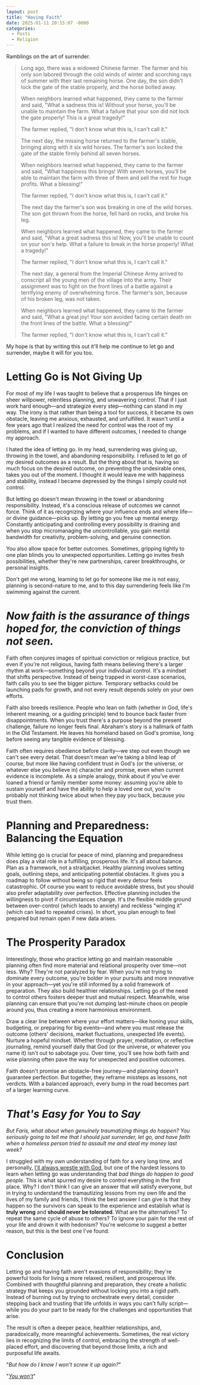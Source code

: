 ```yaml
---
layout: post
title: "Having Faith"
date: 2025-01-11 20:15:07 -0000
categories:
  - Posts
  - Religion
---
```


Ramblings on the art of surrender.

> Long ago, there was a widowed Chinese farmer. The farmer and his only son labored through the cold winds of winter and scorching rays of summer with their last remaining horse. One day, the son didn't lock the gate of the stable properly, and the horse bolted away.
>
> When neighbors learned what happened, they came to the farmer and said, "What a sadness this is! Without your horse, you'll be unable to maintain the farm. What a failure that your son did not lock the gate properly! This is a great tragedy!"
>
> The farmer replied, "I don't know what this is, I can't call it."
>
> The next day, the missing horse returned to the farmer's stable, bringing along with it six wild horses. The farmer's son locked the gate of the stable firmly behind all seven horses.
>
> When neighbors learned what happened, they came to the farmer and said, "What happiness this brings! With seven horses, you'll be able to maintain the farm with three of them and sell the rest for huge profits. What a blessing!"
>
> The farmer replied, "I don't know what this is, I can't call it."
>
> The next day the farmer's son was breaking in one of the wild horses. The son got thrown from the horse, fell hard on rocks, and broke his leg.
>
> When neighbors learned what happened, they came to the farmer and said, "What a great sadness this is! Now, you'll be unable to count on your son's help. What a failure to break in the horse properly! What a tragedy!"
>
> The farmer replied, "I don't know what this is, I can't call it."
>
> The next day, a general from the Imperial Chinese Army arrived to conscript all the young men of the village into the army. Their assignment was to fight on the front lines of a battle against a terrifying enemy of overwhelming force. The farmer's son, because of his broken leg, was not taken.
>
> When neighbors learned what happened, they came to the farmer and said, "What a great joy! Your son avoided facing certain death on the front lines of the battle. What a blessing!"
>
> The farmer replied, "I don't know what this is, I can't call it."

My hope is that by writing this out it'll help me continue to let go and surrender, maybe it will for you too.

# Letting Go is Not Giving Up

For most of my life I was taught to believe that a prosperous life hinges on sheer willpower, relentless planning, and unwavering control. That if I just work hard enough—and strategize every step—nothing can stand in my way. The irony is that rather than being a tool for success, it became its own obstacle, leaving me anxious, exhausted, and unfulfilled. It wasn't until a few years ago that I realized the need for control was the root of my problems, and if I wanted to have different outcomes, I needed to change my approach.

I hated the idea of letting go. In my head, surrendering was giving up, throwing in the towel, and abandoning responsibility. I refused to let go of my desired outcomes as a result. But the thing about that is, having so much focus on the desired outcome, on preventing the undesirable ones, takes you out of the moment. I thought it would leave me with happiness and stability, instead I became depressed by the things I simply could not control.

But letting go doesn't mean throwing in the towel or abandoning responsibility. Instead, it's a conscious release of outcomes we cannot force. Think of it as recognizing where your influence ends and where life—or divine guidance—picks up. By letting go you free up mental energy. Constantly anticipating and controlling every possibility is draining and when you stop micromanaging the uncontrollable, you gain mental bandwidth for creativity, problem-solving, and genuine connection.

You also allow space for better outcomes. Sometimes, gripping tightly to one plan blinds you to unexpected opportunities. Letting go invites fresh possibilities, whether they're new partnerships, career breakthroughs, or personal insights.

Don't get me wrong, learning to let go for someone like me is not easy, planning is second-nature to me, and to this day surrendering feels like I'm swimming against the current.

# _Now faith is the assurance of things hoped for, the conviction of things not seen._

Faith often conjures images of spiritual conviction or religious practice, but even if you're not religious, having faith means believing there's a larger rhythm at work—something beyond your individual control. It's a mindset that shifts perspective. Instead of being trapped in worst-case scenarios, faith calls you to see the bigger picture. Temporary setbacks could be launching pads for growth, and not every result depends solely on your own efforts.

Faith also breeds resilience. People who lean on faith (whether in God, life's inherent meaning, or a guiding principle) tend to bounce back faster from disappointments. When you trust there's a purpose beyond the present challenge, failure no longer feels final. Abraham's story is a hallmark of faith in the Old Testament. He leaves his homeland based on God's promise, long before seeing any tangible evidence of blessing.

Faith often requires obedience before clarity—we step out even though we can't see every detail. That doesn't mean we're taking a blind leap of course, but more like having confident trust in God's (or the universe, or whatever else you believe in) character and promise, even when current evidence is incomplete. As a simple analogy, think about if you've ever loaned a friend or family member some money: assuming you're able to sustain yourself and have the ability to help a loved one out, you're probably not thinking twice about when they pay you back, because you trust them.

# Planning and Preparedness: Balancing the Equation

While letting go is crucial for peace of mind, planning and preparedness does play a vital role in a fulfilling, prosperous life. It's all about balance. Plan as a framework, not a straitjacket. Healthy planning involves setting goals, outlining steps, and anticipating potential obstacles. It gives you a roadmap to follow without being so rigid that every detour feels catastrophic. Of course you want to reduce avoidable stress, but you should also prefer adaptability over perfection. Effective planning includes the willingness to pivot if circumstances change. It's the flexible middle ground between over-control (which leads to anxiety) and reckless "winging it" (which can lead to repeated crises). In short, you plan enough to feel prepared but remain open if new data arises.

# The Prosperity Paradox

Interestingly, those who practice letting go and maintain reasonable planning often find more material and relational prosperity over time—not less. Why? They're not paralyzed by fear. When you're not trying to dominate every outcome, you're bolder in your pursuits and more innovative in your approach—yet you're still informed by a solid framework of preparation. They also build healthier relationships. Letting go of the need to control others fosters deeper trust and mutual respect. Meanwhile, wise planning can ensure that you're not dumping last-minute chaos on people around you, thus creating a more harmonious environment.

Draw a clear line between where your effort matters—like honing your skills, budgeting, or preparing for big events—and where you must release the outcome (others' decisions, market fluctuations, unexpected life events). Nurture a hopeful mindset. Whether through prayer, meditation, or reflective journaling, remind yourself daily that God (or the universe, or whatever you name it) isn't out to sabotage you. Over time, you'll see how both faith and wise planning often pave the way for unexpected and positive outcomes.

Faith doesn't promise an obstacle-free journey—and planning doesn't guarantee perfection. But together, they reframe missteps as lessons, not verdicts. With a balanced approach, every bump in the road becomes part of a larger learning curve.

# _That's Easy for You to Say_

_But Faris, what about when genuinely traumatizing things do happen? You seriously going to tell me that I should just surrender, let go, and have faith when a homeless person tried to assault me and steal my money last week?_

I struggled with my own understanding of faith for a very long time, and personally, [I'll always wrestle with God](https://www.biblegateway.com/passage/?search=Genesis%2032:22-32&version=NIV), but one of the hardest lessons to learn when letting go was understanding that _bad things do happen to good people_. This is what spurred my desire to control everything in the first place. Why? I don't think I can give an answer that will satisfy everyone, but in trying to understand the tramautizing lessons from my own life and the lives of my family and friends, I think the best answer I can give is that they happen so the survivors can speak to the experience and establish what is **truly wrong** and **should never be tolerated**. What are the alternatives? To repeat the same cycle of abuse to others? To ignore your pain for the rest of your life and drown it with hedonism? You're welcome to suggest a better reason, but this is the best one I've found.

# Conclusion

Letting go and having faith aren't evasions of responsibility; they're powerful tools for living a more relaxed, resilient, and prosperous life. Combined with thoughtful planning and preparation, they create a holistic strategy that keeps you grounded without locking you into a rigid path. Instead of burning out by trying to orchestrate every detail, consider stepping back and trusting that life unfolds in ways you can't fully script—while you do your part to be ready for the challenges and opportunities that arise.

The result is often a deeper peace, healthier relationships, and, paradoxically, more meaningful achievements. Sometimes, the real victory lies in recognizing the limits of control, embracing the strength of well-placed effort, and discovering that beyond those limits, a rich and purposeful life awaits.

"_But how do I know I won't screw it up again?_"

"[_You won't_](https://youtu.be/GuqCibVW5wo?feature=shared&t=78)"
